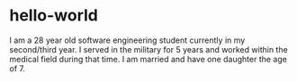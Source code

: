 # hello-world
I am a 28 year old software engineering student currently in my second/third year.
I served in the military for 5 years and worked within the medical field during that time.
I am married and have one daughter the age of 7.

